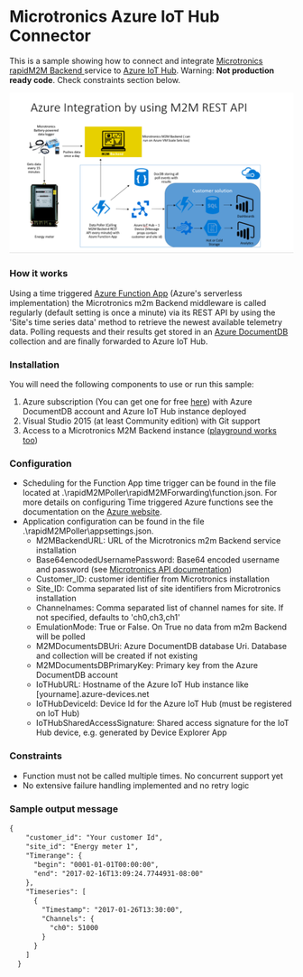 # Microtronics Azure IoT Hub Connector
This is a sample showing how to connect and integrate [Microtronics rapidM2M Backend ](https://www.microtronics.at/en/products/m2m-platform.html)
service to [Azure IoT Hub](https://azure.microsoft.com/en-us/services/iot-hub/). Warning: **Not production ready code**. Check constraints section below.

![alt text](./Assets/IntegrationArchitecture.PNG)

### How it works

Using a time triggered [Azure Function App](https://azure.microsoft.com/en-us/services/functions/) (Azure's serverless implementation) the Microtronics m2m Backend middleware is called regularly (default setting is once a minute) via its REST API by using the 'Site's time series data' method to retrieve the newest available telemetry data. Polling requests and their results get stored in an [Azure DocumentDB](https://azure.microsoft.com/en-us/services/documentdb/) collection and are finally forwarded to Azure IoT Hub.  

### Installation 
You will need the following components to use or run this sample:

1. Azure subscription (You can get one for free [here](https://azure.microsoft.com/en-us/free/)) with Azure DocumentDB account and Azure IoT Hub instance deployed
2. Visual Studio 2015 (at least Community edition) with Git support
3. Access to a Microtronics M2M Backend instance ([playground works too](https://www.microtronics.at/en/service/cloud_service.html))

### Configuration
- Scheduling for the Function App time trigger can be found in the file located at .\rapidM2MPoller\rapidM2MForwarding\function.json. For more details on configuring Time triggered Azure functions see the documentation on the [Azure website](https://docs.microsoft.com/en-us/azure/azure-functions/functions-bindings-timer).
- Application configuration can be found in the file .\rapidM2MPoller\appsettings.json.
    - M2MBackendURL: URL of the Microtronics m2m Backend service installation
    - Base64encodedUsernamePassword: Base64 encoded username and password (see [Microtronics API documentation](http://support.mydatanet.at/quick_guide/ApiDocumentationV1.pdf))
    - Customer_ID: customer identifier from Microtronics installation
    - Site_ID: Comma separated list of site identifiers from Microtronics installation
    - Channelnames: Comma separated list of channel names for site. If not specified, defaults to 'ch0,ch3,ch1'
    - EmulationMode: True or False. On True no data from m2m Backend will be polled
    - M2MDocumentsDBUri: Azure DocumentDB database Uri. Database and collection will be created if not existing
    - M2MDocumentsDBPrimaryKey: Primary key from the Azure DocumentDB account
    - IoTHubURL: Hostname of the Azure IoT Hub instance like [yourname].azure-devices.net 
    - IoTHubDeviceId: Device Id for the Azure IoT Hub (must be registered on IoT Hub)
    - IoTHubSharedAccessSignature: Shared access signature for the IoT Hub device, e.g. generated by Device Explorer App

### Constraints
- Function must not be called multiple times. No concurrent support yet
- No extensive failure handling implemented and no retry logic

### Sample output message

```
{
    "customer_id": "Your customer Id",
    "site_id": "Energy meter 1",
    "Timerange": {
      "begin": "0001-01-01T00:00:00",
      "end": "2017-02-16T13:09:24.7744931-08:00"
    },
    "Timeseries": [
      {
        "Timestamp": "2017-01-26T13:30:00",
        "Channels": {
          "ch0": 51000
        }
      }
    ]
  }
  ```







